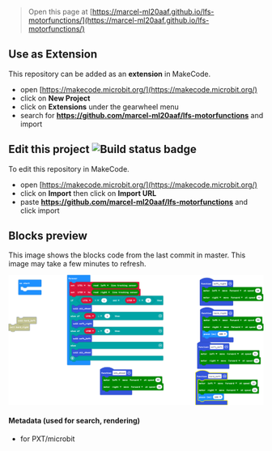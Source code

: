 
> Open this page at [https://marcel-ml20aaf.github.io/lfs-motorfunctions/](https://marcel-ml20aaf.github.io/lfs-motorfunctions/)

## Use as Extension

This repository can be added as an **extension** in MakeCode.

* open [https://makecode.microbit.org/](https://makecode.microbit.org/)
* click on **New Project**
* click on **Extensions** under the gearwheel menu
* search for **https://github.com/marcel-ml20aaf/lfs-motorfunctions** and import

## Edit this project ![Build status badge](https://github.com/marcel-ml20aaf/lfs-motorfunctions/workflows/MakeCode/badge.svg)

To edit this repository in MakeCode.

* open [https://makecode.microbit.org/](https://makecode.microbit.org/)
* click on **Import** then click on **Import URL**
* paste **https://github.com/marcel-ml20aaf/lfs-motorfunctions** and click import

## Blocks preview

This image shows the blocks code from the last commit in master.
This image may take a few minutes to refresh.

![A rendered view of the blocks](https://github.com/marcel-ml20aaf/lfs-motorfunctions/raw/master/.github/makecode/blocks.png)

#### Metadata (used for search, rendering)

* for PXT/microbit
<script src="https://makecode.com/gh-pages-embed.js"></script><script>makeCodeRender("{{ site.makecode.home_url }}", "{{ site.github.owner_name }}/{{ site.github.repository_name }}");</script>

